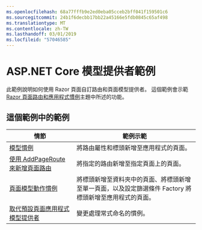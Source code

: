 ```yaml
---
ms.openlocfilehash: 68a77fffb9e2ed0eba05cceb2bff041f159501c6
ms.sourcegitcommit: 24b1f6decbb17bb22a45166e5fdb0845c65af498
ms.translationtype: MT
ms.contentlocale: zh-TW
ms.lasthandoff: 03/01/2019
ms.locfileid: "57046585"
---
```

# <a name="aspnet-core-model-providers-sample"></a>ASP.NET Core 模型提供者範例

此範例說明如何使用 Razor 頁面自訂路由和頁面模型提供者。 這個範例會示範 [Razor 頁面路由和應用程式慣例](https://docs.microsoft.com/aspnet/core/razor-pages/razor-pages-convention-features)主題中所述的功能。

## <a name="examples-in-this-sample"></a>這個範例中的範例

| 情節 | 範例示範 |
| -------- | ----------- |
| [模型慣例](https://docs.microsoft.com/aspnet/core/razor-pages/razor-pages-conventions#model-conventions) | 將路由屬性和標頭新增至應用程式的頁面。 |
| [使用 AddPageRoute 來新增頁面路由](https://docs.microsoft.com/aspnet/core/razor-pages/razor-pages-conventions#configure-a-page-route) | 將指定的路由新增至指定頁面上的頁面。 |
| [頁面模型動作慣例](https://docs.microsoft.com/aspnet/core/razor-pages/razor-pages-conventions#page-model-action-conventions) | 將標頭新增至資料夾中的頁面、將標頭新增至單一頁面，以及設定篩選條件 Factory 將標頭新增至應用程式的頁面。 |
| [取代預設頁面應用程式模型提供者](https://docs.microsoft.com/aspnet/core/razor-pages/razor-pages-conventions#replace-the-default-page-app-model-provider) | 變更處理常式命名的慣例。 |

